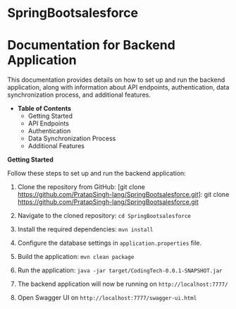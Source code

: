 # SpringBootsalesforce

# **Documentation for Backend Application**
This documentation provides details on how to set up and run the backend application, along with information about API endpoints, authentication, data synchronization process, and additional features.

- **Table of Contents** 
    - Getting Started
    - API Endpoints
    - Authentication
    - Data Synchronization Process
    - Additional Features

**Getting Started**

Follow these steps to set up and run the backend application:

1. Clone the repository from GitHub: [git clone https://github.com/PratapSingh-lang/SpringBootsalesforce.git]: git clone https://github.com/PratapSingh-lang/SpringBootsalesforce.git

2. Navigate to the cloned repository: `cd SpringBootsalesforce`
3. Install the required dependencies: `mvn install`

4. Configure the database settings in `application.properties` file.
4. Build the application: `mvn clean package`
5. Run the application: `java -jar target/CodingTech-0.0.1-SNAPSHOT.jar`
6. The backend application will now be running on `http://localhost:7777/`
7. Open Swagger UI on `http://localhost:7777/swagger-ui.html` 
